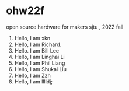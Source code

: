 # ohw22f
open source hardware for makers  sjtu , 2022 fall

1. Hello, I am xkn
2. Hello, I am Richard.
3. Hello. I am Bill Lee
4. Hello, I am Linghai Li
5. Hello, I am Phil Liang
6. Hello, I am Shukai Liu
7. Hello, I am Zzh
8. Hello, I am lllldj;
